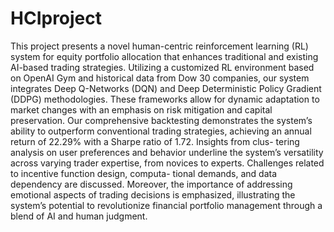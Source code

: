 # HCIproject
This project presents a novel human-centric reinforcement learning (RL) system for equity portfolio allocation that enhances traditional and existing AI-based trading strategies. Utilizing a customized RL environment based on OpenAI Gym and historical data from Dow 30 companies, our system integrates Deep Q-Networks (DQN) and Deep Deterministic Policy Gradient (DDPG) methodologies. These frameworks allow for dynamic adaptation to market changes with an emphasis on risk mitigation and capital preservation. Our comprehensive backtesting demonstrates the system’s ability to outperform conventional trading strategies, achieving an annual return of 22.29% with a Sharpe ratio of 1.72. Insights from clus- tering analysis on user preferences and behavior underline the system’s versatility across varying trader expertise, from novices to experts. Challenges related to incentive function design, computa- tional demands, and data dependency are discussed. Moreover, the importance of addressing emotional aspects of trading decisions is emphasized, illustrating the system’s potential to revolutionize financial portfolio management through a blend of AI and human judgment.
